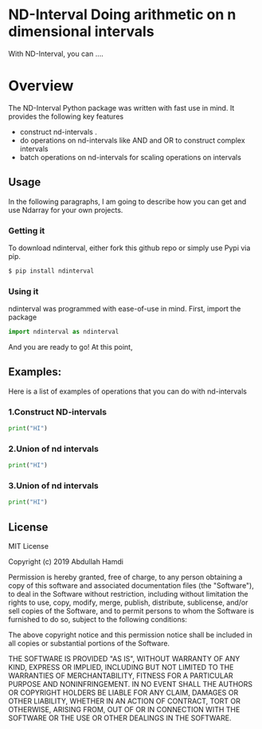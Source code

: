 # ND-Interval Doing arithmetic on n dimensional intervals 

With ND-Interval, you can ....

# Overview
The ND-Interval Python package was written with fast use in mind. It provides the following key features

  - construct nd-intervals .
  - do operations on nd-intervals like AND and OR to construct complex intervals
  - batch operations on nd-intervals for scaling operations on intervals 


## Usage

In the following paragraphs, I am going to describe how you can get and use Ndarray for your own projects.

###  Getting it

To download ndinterval, either fork this github repo or simply use Pypi via pip.
```sh
$ pip install ndinterval
```

### Using it

ndinterval was programmed with ease-of-use in mind. First, import the package

```Python
import ndinterval as ndinterval
```

And you are ready to go! At this point, 

## Examples:
Here is a list of examples of operations that you can do with nd-intervals 

### 1.Construct ND-intervals 


```Python
print("HI")
```

### 2.Union of nd intervals 

```Python
print("HI")
```

### 3.Union of nd intervals 

```Python
print("HI")
```


License
----

MIT License

Copyright (c) 2019 Abdullah Hamdi

Permission is hereby granted, free of charge, to any person obtaining a copy
of this software and associated documentation files (the "Software"), to deal
in the Software without restriction, including without limitation the rights
to use, copy, modify, merge, publish, distribute, sublicense, and/or sell
copies of the Software, and to permit persons to whom the Software is
furnished to do so, subject to the following conditions:

The above copyright notice and this permission notice shall be included in all
copies or substantial portions of the Software.

THE SOFTWARE IS PROVIDED "AS IS", WITHOUT WARRANTY OF ANY KIND, EXPRESS OR
IMPLIED, INCLUDING BUT NOT LIMITED TO THE WARRANTIES OF MERCHANTABILITY,
FITNESS FOR A PARTICULAR PURPOSE AND NONINFRINGEMENT. IN NO EVENT SHALL THE
AUTHORS OR COPYRIGHT HOLDERS BE LIABLE FOR ANY CLAIM, DAMAGES OR OTHER
LIABILITY, WHETHER IN AN ACTION OF CONTRACT, TORT OR OTHERWISE, ARISING FROM,
OUT OF OR IN CONNECTION WITH THE SOFTWARE OR THE USE OR OTHER DEALINGS IN THE
SOFTWARE.
